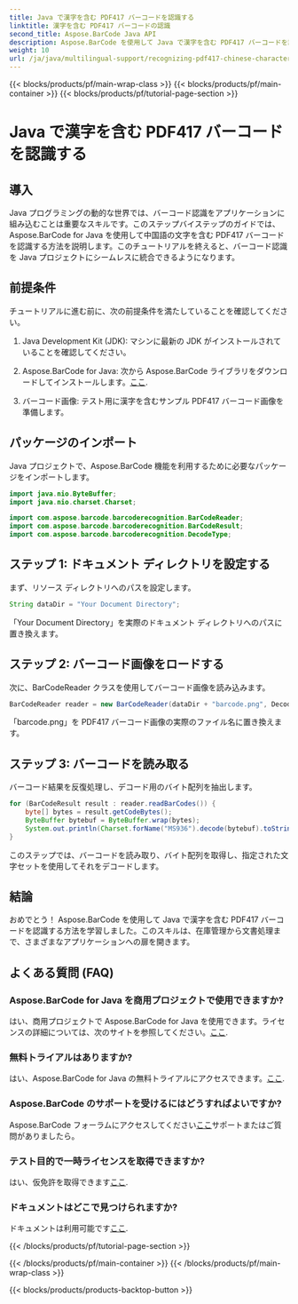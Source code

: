 ```yaml
---
title: Java で漢字を含む PDF417 バーコードを認識する
linktitle: 漢字を含む PDF417 バーコードの認識
second_title: Aspose.BarCode Java API
description: Aspose.BarCode を使用して Java で漢字を含む PDF417 バーコードを認識する方法を説明します。シームレスな統合については、包括的なチュートリアルに従ってください。
weight: 10
url: /ja/java/multilingual-support/recognizing-pdf417-chinese-characters/
---
```


{{< blocks/products/pf/main-wrap-class >}}
{{< blocks/products/pf/main-container >}}
{{< blocks/products/pf/tutorial-page-section >}}

# Java で漢字を含む PDF417 バーコードを認識する


## 導入

Java プログラミングの動的な世界では、バーコード認識をアプリケーションに組み込むことは重要なスキルです。このステップバイステップのガイドでは、Aspose.BarCode for Java を使用して中国語の文字を含む PDF417 バーコードを認識する方法を説明します。このチュートリアルを終えると、バーコード認識を Java プロジェクトにシームレスに統合できるようになります。

## 前提条件

チュートリアルに進む前に、次の前提条件を満たしていることを確認してください。

1. Java Development Kit (JDK): マシンに最新の JDK がインストールされていることを確認してください。

2.  Aspose.BarCode for Java: 次から Aspose.BarCode ライブラリをダウンロードしてインストールします。[ここ](https://releases.aspose.com/barcode/java/).

3. バーコード画像: テスト用に漢字を含むサンプル PDF417 バーコード画像を準備します。

## パッケージのインポート

Java プロジェクトで、Aspose.BarCode 機能を利用するために必要なパッケージをインポートします。

```java
import java.nio.ByteBuffer;
import java.nio.charset.Charset;

import com.aspose.barcode.barcoderecognition.BarCodeReader;
import com.aspose.barcode.barcoderecognition.BarCodeResult;
import com.aspose.barcode.barcoderecognition.DecodeType;
```

## ステップ 1: ドキュメント ディレクトリを設定する

まず、リソース ディレクトリへのパスを設定します。

```java
String dataDir = "Your Document Directory";
```

「Your Document Directory」を実際のドキュメント ディレクトリへのパスに置き換えます。

## ステップ 2: バーコード画像をロードする

次に、BarCodeReader クラスを使用してバーコード画像を読み込みます。

```java
BarCodeReader reader = new BarCodeReader(dataDir + "barcode.png", DecodeType.PDF_417);
```

「barcode.png」を PDF417 バーコード画像の実際のファイル名に置き換えます。

## ステップ 3: バーコードを読み取る

バーコード結果を反復処理し、デコード用のバイト配列を抽出します。

```java
for (BarCodeResult result : reader.readBarCodes()) {
    byte[] bytes = result.getCodeBytes();
    ByteBuffer bytebuf = ByteBuffer.wrap(bytes);
    System.out.println(Charset.forName("MS936").decode(bytebuf).toString());
}
```

このステップでは、バーコードを読み取り、バイト配列を取得し、指定された文字セットを使用してそれをデコードします。

## 結論

おめでとう！ Aspose.BarCode を使用して Java で漢字を含む PDF417 バーコードを認識する方法を学習しました。このスキルは、在庫管理から文書処理まで、さまざまなアプリケーションへの扉を開きます。

## よくある質問 (FAQ)

### Aspose.BarCode for Java を商用プロジェクトで使用できますか?
はい、商用プロジェクトで Aspose.BarCode for Java を使用できます。ライセンスの詳細については、次のサイトを参照してください。[ここ](https://purchase.aspose.com/buy).

### 無料トライアルはありますか?
はい、Aspose.BarCode for Java の無料トライアルにアクセスできます。[ここ](https://releases.aspose.com/).

### Aspose.BarCode のサポートを受けるにはどうすればよいですか?
 Aspose.BarCode フォーラムにアクセスしてください[ここ](https://forum.aspose.com/c/barcode/13)サポートまたはご質問がありましたら。

### テスト目的で一時ライセンスを取得できますか?
はい、仮免許を取得できます[ここ](https://purchase.aspose.com/temporary-license/).

### ドキュメントはどこで見つけられますか?
ドキュメントは利用可能です[ここ](https://reference.aspose.com/barcode/java/).

{{< /blocks/products/pf/tutorial-page-section >}}

{{< /blocks/products/pf/main-container >}}
{{< /blocks/products/pf/main-wrap-class >}}

{{< blocks/products/products-backtop-button >}}
